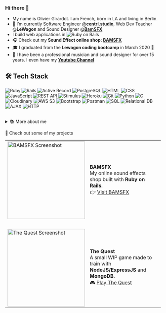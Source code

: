 ### Hi there 👋
<!--
**OGsoundFX/OGsoundFX** is a ✨ _special_ ✨ repository because its `README.md` (this file) appears on your GitHub profile.

Here are some ideas to get you started:

- 🔭 I’m currently working on ...
- 🌱 I’m currently learning ...
- 👯 I’m looking to collaborate on ...
- 🤔 I’m looking for help with ...
- 💬 Ask me about ...
- 📫 How to reach me: ...
- 😄 Pronouns: ...
- ⚡ Fun fact: ...
-->

- My name is Olivier Girardot. I am French, born in LA and living in Berlin.
- 🔭 I’m currently Software Engineer @**[centrl.studio](https://app.centrl.studio/)**, Web Dev Teacher @**LeWagon** and Sound Designer @**[BamSFX](https://www.bamsfx.com)**
- I build web applications in ![Ruby on Rails](https://img.shields.io/badge/-Rails-CC0000?style=flat&logo=rubyonrails&logoColor=white)
- 🎧 Check out my **Sound Effect online shop: [BAMSFX](https://www.bamsfx.com)**
- 🎓 I graduated from the **Lewagon coding bootcamp** in March 2020 🚀
- 🎹 I have been a professional musician and sound designer for over 15 years. I even have my **[Youtube Channel](https://www.youtube.com/ogsoundfx)**

## 🛠️ Tech Stack

![Ruby](https://img.shields.io/badge/-Ruby-CC342D?style=flat&logo=ruby&logoColor=white)
![Rails](https://img.shields.io/badge/-Rails-CC0000?style=flat&logo=rubyonrails&logoColor=white)
![Active Record](https://img.shields.io/badge/-Active%20Record-CC0000?style=flat&logo=rubyonrails&logoColor=white)
![PostgreSQL](https://img.shields.io/badge/-PostgreSQL-336791?style=flat&logo=postgresql&logoColor=white)
![HTML](https://img.shields.io/badge/-HTML-E34F26?style=flat&logo=html5&logoColor=white)
![CSS](https://img.shields.io/badge/-CSS-1572B6?style=flat&logo=css3&logoColor=white)
![JavaScript](https://img.shields.io/badge/-JavaScript-F7DF1E?style=flat&logo=javascript&logoColor=black)
![REST API](https://img.shields.io/badge/-REST%20API-005571?style=flat)
![Stimulus](https://img.shields.io/badge/-Stimulus-2E2E2E?style=flat&logo=stimulus&logoColor=white)
![Heroku](https://img.shields.io/badge/-Heroku-430098?style=flat&logo=heroku&logoColor=white)
![Git](https://img.shields.io/badge/-Git-F05032?style=flat&logo=git&logoColor=white)
![Python](https://img.shields.io/badge/-Python-3776AB?style=flat&logo=python&logoColor=white)
![C](https://img.shields.io/badge/-C-A8B9CC?style=flat&logo=c&logoColor=black)
![Cloudinary](https://img.shields.io/badge/-Cloudinary-3448C5?style=flat&logo=cloudinary&logoColor=white)
![AWS S3](https://img.shields.io/badge/-AWS%20S3-FF9900?style=flat&logo=amazonaws&logoColor=white)
![Bootstrap](https://img.shields.io/badge/-Bootstrap-7952B3?style=flat&logo=bootstrap&logoColor=white)
![Postman](https://img.shields.io/badge/-Postman-FF6C37?style=flat&logo=postman&logoColor=white)
![SQL](https://img.shields.io/badge/-SQL-4479A1?style=flat&logo=mysql&logoColor=white)
![Relational DB](https://img.shields.io/badge/-Relational%20DB-003B57?style=flat)
![AJAX](https://img.shields.io/badge/-AJAX-4A8DB7?style=flat)
![HTTP](https://img.shields.io/badge/-HTTP-6F4E37?style=flat)

<br>

<details>
  <summary>📚 More about me</summary>
  I started programming in 2020 while working as a sound designer...
</details>

🚀 Check out some of my projects
<table> <tr> <td> <a href="https://www.bamsfx.com"> <img src="https://user-images.githubusercontent.com/32952612/125622993-8d56cd7e-1d71-4990-96e2-bebac0adee3d.png" width="250px" alt="BAMSFX Screenshot" /> </a> </td> <td> <strong>BAMSFX</strong><br> My online sound effects shop built with <strong>Ruby on Rails</strong>.<br> 👉 <a href="https://www.bamsfx.com">Visit BAMSFX</a> </td> </tr> <tr><td colspan="2"><br></td></tr> <tr> <td> <a href="https://the-quest.onrender.com/"> <img src="https://user-images.githubusercontent.com/32952612/125621655-bbeb3775-ccc8-483e-b3bb-8cf65c7028d2.png" width="250px" alt="The Quest Screenshot" /> </a> </td> <td> <strong>The Quest</strong><br> A small WIP game made to train with <strong>NodeJS/ExpressJS</strong> and <strong>MongoDB</strong>.<br> 🎮 <a href="https://the-quest.onrender.com/">Play The Quest</a> </td> </tr> </table>

